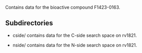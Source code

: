 Contains data for the bioactive compound F1423-0163.

## Subdirectories

- cside/ contains data for the C-side search space on rv1821.

- nside/ contains data for the N-side search space on rv1821.

